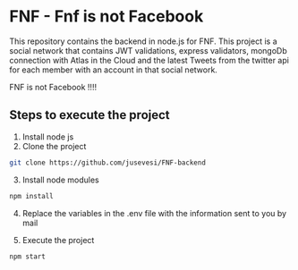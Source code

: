 # FNF - Fnf is not Facebook

This repository contains the backend in node.js for FNF. This project is a social network that contains JWT validations, express validators, mongoDb connection with Atlas in the Cloud and the latest Tweets from the twitter api for each member with an account in that social network.

FNF is not Facebook !!!!

## Steps to execute the project
1. Install node js
2. Clone the project
```sh
git clone https://github.com/jusevesi/FNF-backend
```
3. Install node modules
```sh
npm install
```   
4. Replace the variables in the .env file with the information sent to you by mail
   
5. Execute the project
```sh
npm start
```  
